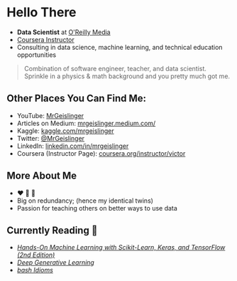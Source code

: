 # Hello There

* **Data Scientist** at [O'Reilly Media](https://www.oreilly.com/)
* [Coursera Instructor](https://www.coursera.org/instructor/victor)
* Consulting in data science, machine learning, and technical education opportunities


> Combination of software engineer, teacher, and data scientist. Sprinkle in a physics & math background and you pretty much got me.

## Other Places You Can Find Me:

- YouTube: [MrGeislinger](https://www.youtube.com/channel/UCPr9pMzkuMIlSvkxyEv1IoQ)
- Articles on Medium: [mrgeislinger.medium.com/](https://mrgeislinger.medium.com/)
- Kaggle: [kaggle.com/mrgeislinger](https://www.kaggle.com/mrgeislinger)
- Twitter: [@MrGeislinger](https://twitter.com/MrGeislinger)
- LinkedIn: [linkedin.com/in/mrgeislinger](https://www.linkedin.com/in/mrgeislinger/)
- Coursera (Instructor Page): [coursera.org/instructor/victor](https://www.coursera.org/instructor/victor)


## More About Me

- ❤️ 🐍 🐼
- Big on redundancy; (hence my identical twins)
- Passion for teaching others on better ways to use data


## Currently Reading 📖

- [*Hands-On Machine Learning with Scikit-Learn, Keras, and TensorFlow (2nd Edition)*](https://www.oreilly.com/library/view/hands-on-machine-learning/9781492032632/)
- [*Deep Generative Learning*](https://learning.oreilly.com/library/view/generative-deep-learning/9781492041931/)
- [*bash Idioms*](https://learning.oreilly.com/library/view/bash-idioms/9781492094746/)
